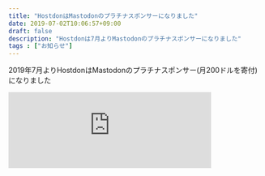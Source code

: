 ```yaml
---
title: "HostdonはMastodonのプラチナスポンサーになりました"
date: 2019-07-02T10:06:57+09:00
draft: false
description: "Hostdonは7月よりMastodonのプラチナスポンサーになりました"
tags : ["お知らせ"]
---
```


2019年7月よりHostdonはMastodonのプラチナスポンサー(月200ドルを寄付)になりました  
<iframe src="https://mstdn.hostdon.jp/@hostdon/102366491997131158/embed" class="mastodon-embed" style="max-width: 100%; border: 0" width="400" allowfullscreen="allowfullscreen"></iframe><script src="https://mstdn.hostdon.jp/embed.js" async="async"></script>
